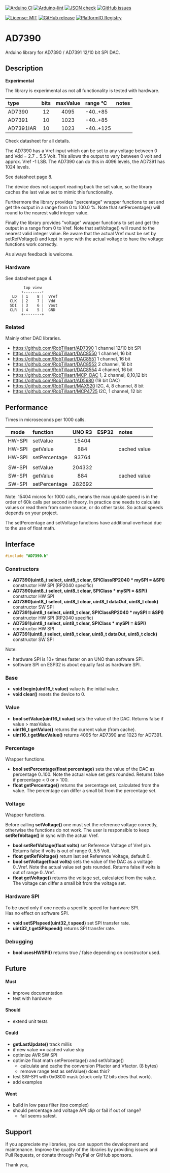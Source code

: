 
[![Arduino CI](https://github.com/RobTillaart/AD7390/workflows/Arduino%20CI/badge.svg)](https://github.com/marketplace/actions/arduino_ci)
[![Arduino-lint](https://github.com/RobTillaart/AD7390/actions/workflows/arduino-lint.yml/badge.svg)](https://github.com/RobTillaart/AD7390/actions/workflows/arduino-lint.yml)
[![JSON check](https://github.com/RobTillaart/AD7390/actions/workflows/jsoncheck.yml/badge.svg)](https://github.com/RobTillaart/AD7390/actions/workflows/jsoncheck.yml)
[![GitHub issues](https://img.shields.io/github/issues/RobTillaart/AD7390.svg)](https://github.com/RobTillaart/AD7390/issues)

[![License: MIT](https://img.shields.io/badge/license-MIT-green.svg)](https://github.com/RobTillaart/AD7390/blob/master/LICENSE)
[![GitHub release](https://img.shields.io/github/release/RobTillaart/AD7390.svg?maxAge=3600)](https://github.com/RobTillaart/AD7390/releases)
[![PlatformIO Registry](https://badges.registry.platformio.org/packages/robtillaart/library/AD7390.svg)](https://registry.platformio.org/libraries/robtillaart/AD7390)


# AD7390

Arduino library for AD7390 / AD7391 12/10 bit SPI DAC.


## Description

**Experimental**

The library is experimental as not all functionality is tested with hardware.

|  type      |  bits  |  maxValue  |  range °C   |  notes    |
|:-----------|:------:|:----------:|:------------|:----------|
|  AD7390    |   12   |    4095    |  -40..+85   |
|  AD7391    |   10   |    1023    |  -40..+85   |
|  AD7391IAR |   10   |    1023    |  -40..+125  |

Check datasheet for all details.

The AD7390 has a Vref input which can be set to any voltage between 0 and Vdd = 2.7 .. 5.5 Volt.
This allows the output to vary between 0 volt and approx. Vref -1 LSB.
The AD7390 can do this in 4096 levels, the AD7391 has 1024 levels.

See datasheet page 8.

The device does not support reading back the set value, so the library caches the 
last value set to mimic this functionality.

Furthermore the library provides "percentage" wrapper functions to set and get the 
output in a range from 0 to 100.0 %. Note that setPercentage() will round to the 
nearest valid integer value.

Finally the library provides "voltage" wrapper functions to set and get the 
output in a range from 0 to Vref. Note that setVoltage() will round to the nearest
valid integer value. Be aware that the actual Vref must be set by setRefVoltage()
and kept in sync with the actual voltage to have the voltage functions work correctly.

As always feedback is welcome.


### Hardware

See datasheet page 4.

```
        top view
       +--------+
   LD  | 1    8 |  Vref
  CLK  | 2    7 |  Vdd
  SDI  | 3    6 |  Vout
  CLR  | 4    5 |  GND
       +--------+

```

### Related

Mainly other DAC libraries.

- https://github.com/RobTillaart/AD7390 1 channel 12/10 bit SPI
- https://github.com/RobTillaart/DAC8550 1 channel, 16 bit
- https://github.com/RobTillaart/DAC8551 1 channel, 16 bit
- https://github.com/RobTillaart/DAC8552 2 channel, 16 bit
- https://github.com/RobTillaart/DAC8554 4 channel, 16 bit
- https://github.com/RobTillaart/MCP_DAC 1, 2 channel, 8,10,12 bit
- https://github.com/RobTillaart/AD5680  (18 bit DAC)
- https://github.com/RobTillaart/MAX520 I2C, 4, 8 channel, 8 bit
- https://github.com/RobTillaart/MCP4725 I2C, 1 channel, 12 bit


## Performance

Times in microseconds per 1000 calls.

|  mode  |  function       |  UNO R3  |  ESP32  |  notes  |
|:------:|:----------------|:--------:|:-------:|:--------|
| HW-SPI |  setValue       |  15404   |         |
| HW-SPI |  getValue       |    884   |         |  cached value
| HW-SPI |  setPercentage  |  93764   |         |
|        |                 |          |         |
| SW-SPI |  setValue       | 204332   |         |
| SW-SPI |  getValue       |    884   |         |  cached value
| SW-SPI |  setPercentage  | 282692   |         |


Note: 15404 micros for 1000 calls, means the max update speed 
is in the order of 60k calls per second in theory. 
In practice one needs to calculate values or read them from some source,
or do other tasks. So actual speeds depends on your project.

The setPercentage and setVoltage functions have additional overhead 
due to the use of float math.


## Interface

```cpp
#include "AD7390.h"
```

### Constructors

- **AD7390(uint8_t select, uint8_t clear, SPIClassRP2040 \* mySPI = &SPI)** constructor HW SPI (RP2040 specific)
- **AD7390(uint8_t select, uint8_t clear, SPIClass \* mySPI = &SPI)** constructor HW SPI
- **AD7390(uint8_t select, uint8_t clear, uint8_t dataOut, uint8_t clock)** constructor SW SPI
- **AD7391(uint8_t select, uint8_t clear, SPIClassRP2040 \* mySPI = &SPI)** constructor HW SPI (RP2040 specific)
- **AD7391(uint8_t select, uint8_t clear, SPIClass \* mySPI = &SPI)** constructor HW SPI
- **AD7391(uint8_t select, uint8_t clear, uint8_t dataOut, uint8_t clock)** constructor SW SPI

Note: 
- hardware SPI is 10+ times faster on an UNO than software SPI.
- software SPI on ESP32 is about equally fast as hardware SPI.

### Base

- **void begin(uint16_t value)** value is the initial value.
- **void clear()** resets the device to 0.

### Value

- **bool setValue(uint16_t value)** sets the value of the DAC. 
Returns false if value > maxValue. 
- **uint16_t getValue()** returns the current value (from cache).
- **uint16_t getMaxValue()** returns 4095 for AD7390 and 1023 for AD7391.

### Percentage

Wrapper functions.

- **bool setPercentage(float percentage)** sets the value of the DAC as percentage 0..100.
Note the actual value set gets rounded.
Returns false if percentage < 0 or > 100. 
- **float getPercentage()** returns the percentage set, calculated from the value.
The percentage can differ a small bit from the percentage set. 

### Voltage

Wrapper functions.

Before calling **setVoltage()** one must set the reference voltage correctly,
otherwise the functions do not work. 
The user is responsible to keep **setRefVoltage()** in sync with the actual Vref.

- **bool setRefVoltage(float volts)** set Reference Voltage of Vref pin.
Returns false if volts is out of range 0..5.5 Volt.
- **float getRefVoltage()** return last set Reference Voltage, default 0.
- **bool setVoltage(float volts)** sets the value of the DAC as a voltage 0..Vref.
Note the actual value set gets rounded.
Returns false if volts is out of range 0..Vref.
- **float getVoltage()** returns the voltage set, calculated from the value.
The voltage can differ a small bit from the voltage set. 

### Hardware SPI

To be used only if one needs a specific speed for hardware SPI.  
Has no effect on software SPI.

- **void setSPIspeed(uint32_t speed)** set SPI transfer rate.
- **uint32_t getSPIspeed()** returns SPI transfer rate.

### Debugging

- **bool usesHWSPI()** returns true / false depending on constructor used.


## Future


#### Must

- improve documentation
- test with hardware

#### Should

- extend unit tests

#### Could

- **getLastUpdate()** track millis
- if new value == cached value skip
- optimize AVR SW SPI
- optimize float math setPercentage() and setVoltage()
  - calculate and cache the conversion Pfactor and Vfactor. (8 bytes)
  - remove range test as setValue() does this?
- test SW-SPI with 0x0800 mask (clock only 12 bits does that work).
- add examples

#### Wont

- build in low pass filter (too complex)
- should percentage and voltage API clip or fail if out of range?
  - fail seems safest.

## Support

If you appreciate my libraries, you can support the development and maintenance.
Improve the quality of the libraries by providing issues and Pull Requests, or
donate through PayPal or GitHub sponsors.

Thank you,

